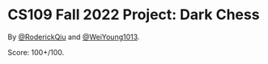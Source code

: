 # CS109 Fall 2022 Project: Dark Chess

By [@RoderickQiu](https://r-q.name) and [@WeiYoung1013](https://github.com/WeiYoung1013).

Score: 100+/100.